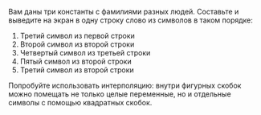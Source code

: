 Вам даны три константы с фамилиями разных людей. Составьте и выведите на экран в одну строку слово из символов в таком порядке:

1. Третий символ из первой строки
2. Второй символ из второй строки
3. Четвертый символ из третьей строки
4. Пятый символ из второй строки
5. Третий символ из второй строки

Попробуйте использовать интерполяцию: внутри фигурных скобок можно помещать не только целые переменные, но и отдельные символы с помощью квадратных скобок.
